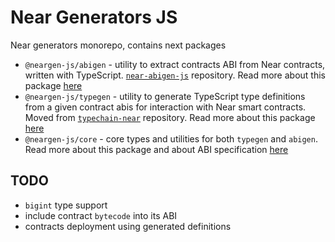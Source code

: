 # Near Generators JS

Near generators monorepo, contains next packages

- ``@neargen-js/abigen`` - utility to extract contracts ABI from Near contracts, written with TypeScript. [```near-abigen-js```](https://github.com/RedDuck-Software/near-abigen-js) repository. Read more about this package [here](./packages/abigen/README.md)
- ``@neargen-js/typegen`` - utility to generate TypeScript type definitions from a given contract abis for interaction with Near smart contracts. Moved from  [```typechain-near```](https://github.com/RedDuck-Software/typechain-near) repository. Read more about this package [here](./packages/typegen/README.md)
- ``@neargen-js/core`` - core types and utilities for both ```typegen``` and ```abigen```. Read more about this package and about ABI specification [here](./packages/core/README.md)


## TODO
- ```bigint``` type support
- include contract ```bytecode``` into its ABI
- contracts deployment using generated definitions